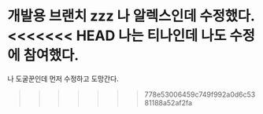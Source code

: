 개발용 브랜치 zzz 나 알렉스인데 수정했다.
<<<<<<< HEAD
나는 티나인데 나도 수정에 참여했다.
=======
나 도굴꾼인데 먼저 수정하고 도망간다.
>>>>>>> 778e53006459c749f992a0d6c5381188a52af2fa
